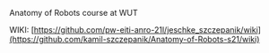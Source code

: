 Anatomy of Robots course at WUT

WIKI:
[https://github.com/pw-eiti-anro-21l/jeschke_szczepanik/wiki](https://github.com/kamil-szczepanik/Anatomy-of-Robots-s21/wiki)

